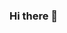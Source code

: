 ### Hi there 👋

<!--
**rusicsemenov/rusicsemenov** is a ✨ _special_ ✨ repository because its `README.md` (this file) appears on your GitHub profile.

Here are some ideas to get you started:

- 🔭 I’m currently working on ... [Expoplatform](https://expoplatform.com/)
- 🌱 I’m currently learning ... Vue.js
- 👯 I’m looking to collaborate on ... Vue.js
- 🤔 I’m looking for help with ... 
- 💬 Ask me about ...
- 📫 How to reach me: ... [Vialan](https://vialan.com.ua/contacts)
- 😄 Pronouns: ... It ))
- ⚡ Fun fact: ... Read Pronouns again )))
-->
